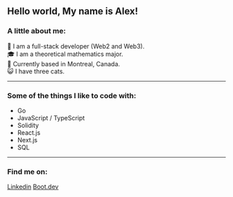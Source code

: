 ## Hello world, My name is Alex!

### A little about me:

🚀 I am a full-stack developer (Web2 and Web3).   
🎓 I am a theoretical mathematics major.  
🍁 Currently based in Montreal, Canada.  
😺 I have three cats.  

---

### Some of the things I like to code with:
- Go
- JavaScript / TypeScript
- Solidity
- React.js
- Next.js
- SQL

---

### Find me on:
[Linkedin](https://linkedin.com/in/alexlangev)
[Boot.dev](https://www.boot.dev/u/man-bear-moose)
